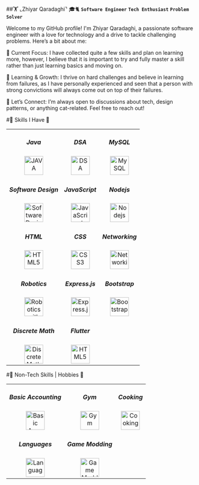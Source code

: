 ##🏋 ⌞Zhiyar Qaradaghi⌝ 🎓🐈
**`Software Engineer`** **`Tech Enthusiast`** **`Problem Solver`**

Welcome to my GitHub profile! I'm Zhiyar Qaradaghi, a passionate software engineer with a love for technology and a drive to tackle challenging problems. Here’s a bit about me:

🔭 Current Focus: I have collected quite a few skills and plan on learning more, however, I believe that it is important to try and fully master a skill rather than just learning basics and moving on.

🌱 Learning & Growth: I thrive on hard challenges and believe in learning from failures, as I have personally experienced and seen that a person with strong convictions will always come out on top of their failures.

💬 Let’s Connect: I’m always open to discussions about tech, design patterns, or anything cat-related. Feel free to reach out!

#📍 Skills I Have 📍

<table style="width: 100%; border-collapse: collapse;">
  <tr>
    <td style="text-align: center;">
      <h5>Java</h5>
      <img alt="JAVA" width="50px" src="https://img.icons8.com/?size=100&id=13679&format=png&color=000000" />
    </td>
    <td style="text-align: center;">
      <h5>DSA</h5>
      <img alt="DSA" width="50px" src="https://img.icons8.com/?size=100&id=12184&format=png&color=000000" />
    </td>
    <td style="text-align: center;">
      <h5>MySQL</h5>
      <img alt="MySQL" width="50px" src="https://img.icons8.com/?size=100&id=UFXRpPFebwa2&format=png&color=000000" />
    </td>
  </tr>
  <tr>
    <td style="text-align: center;">
      <h5>Software Design</h5>
      <img alt="Software Design Patterns" width="50px" src="https://refactoring.guru/images/patterns/cards/factory-method-mini.png" />
    </td>
    <td style="text-align: center;">
      <h5>JavaScript</h5>
      <img alt="JavaScript" width="50px" src="https://img.icons8.com/?size=100&id=108784&format=png&color=000000" />
    </td>
    <td style="text-align: center;">
      <h5>Nodejs</h5>
      <img alt="Nodejs" width="50px" src="https://img.icons8.com/?size=100&id=54087&format=png&color=000000" />
    </td>
  </tr>
  <tr>
    <td style="text-align: center;">
      <h5>HTML</h5>
      <img alt="HTML5" width="50px" src="https://img.icons8.com/?size=100&id=20909&format=png&color=000000" />
    </td>
    <td style="text-align: center;">
      <h5>CSS</h5>
      <img alt="CSS3" width="50px" src="https://img.icons8.com/?size=100&id=3BTBsJs5myRy&format=png&color=000000" />
    </td>
    <td style="text-align: center;">
      <h5>Networking</h5>
      <img alt="Networking" width="50px" src="https://img.icons8.com/?size=100&id=XEnbmdky0kzu&format=png&color=000000" />
    </td>
  </tr>
  <tr>
    <td style="text-align: center;">
      <h5>Robotics</h5>
      <img alt="Robotics with Arduino" width="50px" src="https://img.icons8.com/?size=100&id=Of4lZV2lwBQI&format=png&color=000000" />
    </td>
    <td style="text-align: center;">
      <h5>Express.js</h5>
      <img alt="Express.js" width="50px" src="https://img.icons8.com/?size=100&id=kg46nzoJrmTR&format=png&color=000000" />
    </td>
    <td style="text-align: center;">
      <h5>Bootstrap</h5>
      <img alt="Bootstrap" width="50px" src="https://img.icons8.com/?size=100&id=PndQWK6M1Hjo&format=png&color=000000" />
    </td>
  </tr>
  <tr>
    <td style="text-align: center;">
      <h5>Discrete Math</h5>
      <img alt="Discrete Math" width="50px" src="https://img.icons8.com/?size=100&id=NEjGREZVQmLV&format=png&color=000000" />
    </td>
    <td style="text-align: center;">
      <h5>Flutter</h5>
      <img alt="HTML5" width="50px" src="https://img.icons8.com/?size=100&id=pCvIfmctRaY8&format=png&color=000000" />
    </td>
  </tr>
</table>

#📍 Non-Tech Skills | Hobbies 📍

<table>
  <tr>
    <td style="text-align: center;">
      <h5>Basic Accounting</h5>
      <img alt="Basic Accounting" width="50px" src="https://img.icons8.com/?size=100&id=13923&format=png&color=000000" />
    </td>
    <td style="text-align: center;">
      <h5>Gym</h5>
      <img alt="Gym" width="50px" src="https://img.icons8.com/?size=100&id=14418&format=png&color=000000" />
    </td>
    <td style="text-align: center;">
      <h5>Cooking</h5>
      <img alt="Cooking" width="50px" src="https://img.icons8.com/?size=100&id=8710&format=png&color=000000" />
    </td>
  </tr>
  <tr>
    <td style="text-align: center;">
      <h5>Languages</h5>
      <img alt="Languages" width="50px" src="https://img.icons8.com/?size=100&id=13920&format=png&color=000000" />
    </td>
    <td style="text-align: center;">
      <h5>Game Modding</h5>
      <img alt="Game Modding" width="50px" src="https://img.icons8.com/?size=100&id=14378&format=png&color=000000" />
    </td>
  </tr>
</table>





<!--
**ZhiyarQaradaghi/ZhiyarQaradaghi** is a ✨ _special_ ✨ repository because its `README.md` (this file) appears on your GitHub profile.

Here are some ideas to get you started:

- 🔭 I’m currently working on ...
- 🌱 I’m currently learning ...
- 👯 I’m looking to collaborate on ...
- 🤔 I’m looking for help with ...
- 💬 Ask me about ...
- 📫 How to reach me: ...
- 😄 Pronouns: ...
- ⚡ Fun fact: ...
-->


